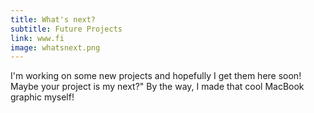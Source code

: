 ```yaml
---
title: What's next?
subtitle: Future Projects
link: www.fi
image: whatsnext.png
---
```


I'm working on some new projects and hopefully I get them here soon! Maybe your project is my next?" By the way, I made that cool MacBook graphic myself!
